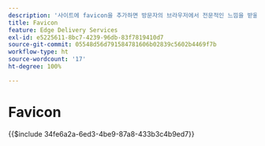 ```yaml
---
description: '사이트에 favicon을 추가하면 방문자의 브라우저에서 전문적인 느낌을 받을 수 있습니다.'
title: Favicon
feature: Edge Delivery Services
exl-id: e5225611-8bc7-4239-96db-83f7819410d7
source-git-commit: 05548d56d791584781606b02839c5602b4469f7b
workflow-type: ht
source-wordcount: '17'
ht-degree: 100%

---
```


# Favicon

{{$include 34fe6a2a-6ed3-4be9-87a8-433b3c4b9ed7}}
